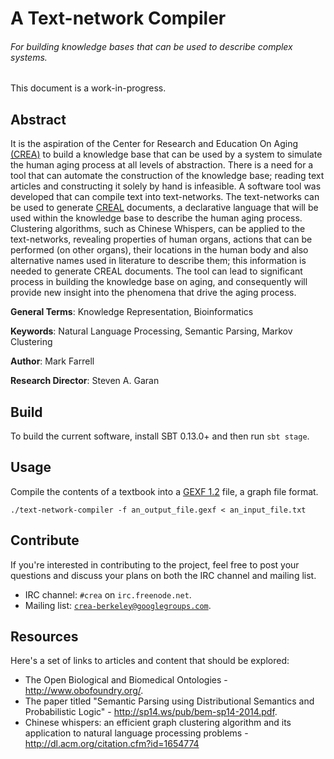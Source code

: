 
# A Text-network Compiler
###### For building knowledge bases that can be used to describe complex systems.

This document is a work-in-progress.

## Abstract

  It is the aspiration of the Center for Research and Education On Aging [(CREA)](http://crea.berkeley.edu) to build a knowledge base that can be used by a system to simulate the human aging process at all levels of abstraction. There is a need for a tool that can automate the construction of the knowledge base; reading text articles and constructing it solely by hand is infeasible. A software tool was developed that can compile text into text-networks. The text-networks can be used to generate [CREAL](http://crea.berkeley.edu/FASEB_POSTER2012_FINAL_FINAL_GOLD_VLSB_yellow_title_box_56x36_PDF.pdf) documents, a declarative language that will be used within the knowledge base to describe the human aging process. Clustering algorithms, such as Chinese Whispers, can be applied to the text-networks, revealing properties of human organs, actions that can be performed (on other organs), their locations in the human body and also alternative names used in literature to describe them; this information is needed to generate CREAL documents. The tool can lead to significant process in building the knowledge base on aging, and consequently will provide new insight into the phenomena that drive the aging process.

**General Terms**: Knowledge Representation, Bioinformatics

__Keywords__: Natural Language Processing, Semantic Parsing, Markov Clustering

**Author**: Mark Farrell

**Research Director**: Steven A. Garan

## Build

To build the current software, install SBT 0.13.0+ and then run <code>sbt stage</code>.

## Usage

Compile the contents of a textbook into a [GEXF 1.2](http://gexf.net/format/index.html) file, a graph file format.

    ./text-network-compiler -f an_output_file.gexf < an_input_file.txt

## Contribute

 If you're interested in contributing to the project, feel free to post your questions and
 discuss your plans on both the IRC channel and mailing list.

 * IRC channel: <code>#crea</code> on <code>irc.freenode.net</code>.
 * Mailing list: <code>crea-berkeley@googlegroups.com</code>.

## Resources

   Here's a set of links to articles and content that should be explored:

 *  The Open Biological and Biomedical Ontologies - http://www.obofoundry.org/.
 *  The paper titled "Semantic Parsing using Distributional Semantics and Probabilistic Logic" - http://sp14.ws/pub/bem-sp14-2014.pdf.
 * Chinese whispers: an efficient graph clustering algorithm and its application to natural language processing problems - http://dl.acm.org/citation.cfm?id=1654774




